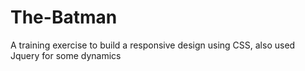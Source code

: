 # The-Batman
A training exercise to build a responsive design using CSS, also used Jquery for some dynamics 
